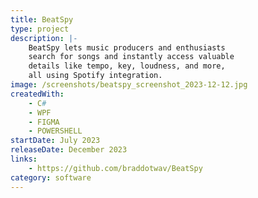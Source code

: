 ```yaml
---
title: BeatSpy
type: project
description: |-
    BeatSpy lets music producers and enthusiasts 
    search for songs and instantly access valuable 
    details like tempo, key, loudness, and more, 
    all using Spotify integration.
image: /screenshots/beatspy_screenshot_2023-12-12.jpg
createdWith:
    - C#
    - WPF
    - FIGMA
    - POWERSHELL
startDate: July 2023
releaseDate: December 2023
links:
    - https://github.com/braddotwav/BeatSpy
category: software
---
```

